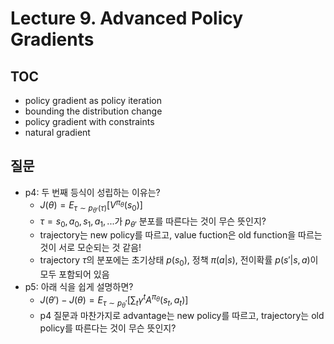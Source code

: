 # Lecture 9. Advanced Policy Gradients

## TOC
- policy gradient as policy iteration
- bounding the distribution change
- policy gradient with constraints
- natural gradient

## 질문
- p4: 두 번째 등식이 성립하는 이유는?
  - $J(\theta) = E_{\tau\sim p_{\theta'}(\tau)}[V^{\pi_\theta}(s_0)]$
  - $\tau=s_0,a_0,s_1,a_1,...$가 $p_{\theta'}$ 분포를 따른다는 것이 무슨 뜻인지?
  - trajectory는 new policy를 따르고, value fuction은 old function을 따르는 것이 서로 모순되는 것 같음!
  - trajectory $\tau$의 분포에는 초기상태 $p(s_0)$, 정책 $\pi(a|s)$, 전이확률 $p(s'|s,a)$이 모두 포함되어 있음
- p5: 아래 식을 쉽게 설명하면?  
  - $J(\theta')-J(\theta)=E_{\tau\sim p_\theta'} \left[ \sum_t \gamma^t A^{\pi_\theta} (s_t,a_t)\right]$
  - p4 질문과 마찬가지로 advantage는 new policy를 따르고, trajectory는 old policy를 따른다는 것이 무슨 뜻인지?
    
